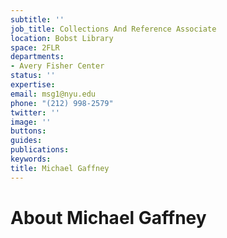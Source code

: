 ```yaml
---
subtitle: ''
job_title: Collections And Reference Associate
location: Bobst Library
space: 2FLR
departments:
- Avery Fisher Center
status: ''
expertise: 
email: msg1@nyu.edu
phone: "(212) 998-2579"
twitter: ''
image: ''
buttons: 
guides: 
publications: 
keywords: 
title: Michael Gaffney
---
```


# About Michael Gaffney